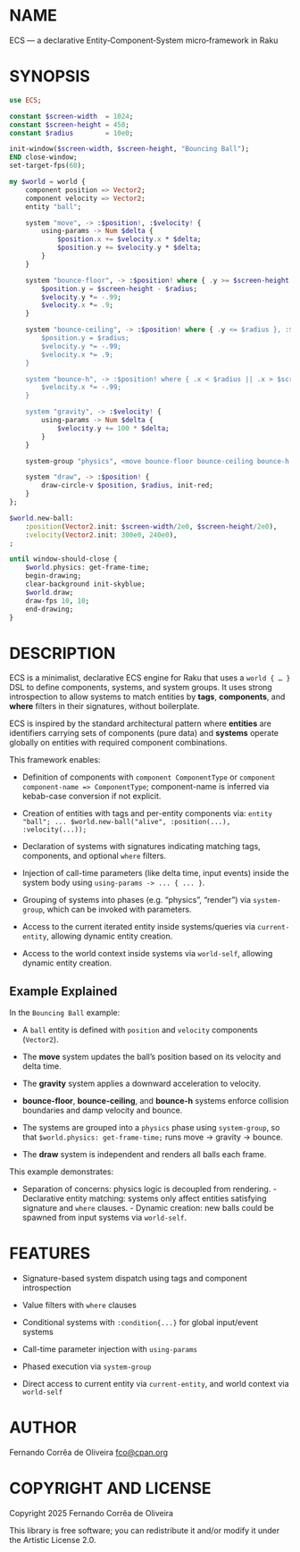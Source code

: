 NAME
====

ECS — a declarative Entity‑Component‑System micro‑framework in Raku

SYNOPSIS
========

```raku
use ECS;

constant $screen-width  = 1024;
constant $screen-height = 450;
constant $radius        = 10e0;

init-window($screen-width, $screen-height, "Bouncing Ball");
END close-window;
set-target-fps(60);

my $world = world {
    component position => Vector2;
    component velocity => Vector2;
    entity "ball";

    system "move", -> :$position!, :$velocity! {
        using-params -> Num $delta {
            $position.x += $velocity.x * $delta;
            $position.y += $velocity.y * $delta;
        }
    }

    system "bounce-floor", -> :$position! where { .y >= $screen-height - $radius }, :$velocity! where *.y > 1 {
        $position.y = $screen-height - $radius;
        $velocity.y *= -.99;
        $velocity.x *= .9;
    }

    system "bounce-ceiling", -> :$position! where { .y <= $radius }, :$velocity! where *.y < -1 {
        $position.y = $radius;
        $velocity.y *= -.99;
        $velocity.x *= .9;
    }

    system "bounce-h", -> :$position! where { .x < $radius || .x > $screen-width - $radius }, :$velocity! {
        $velocity.x *= -.99;
    }

    system "gravity", -> :$velocity! {
        using-params -> Num $delta {
            $velocity.y += 100 * $delta;
        }
    }

    system-group "physics", <move bounce-floor bounce-ceiling bounce-h gravity>;

    system "draw", -> :$position! {
        draw-circle-v $position, $radius, init-red;
    }
};

$world.new-ball:
    :position(Vector2.init: $screen-width/2e0, $screen-height/2e0),
    :velocity(Vector2.init: 300e0, 240e0),
;

until window-should-close {
    $world.physics: get-frame-time;
    begin-drawing;
    clear-background init-skyblue;
    $world.draw;
    draw-fps 10, 10;
    end-drawing;
}
```

DESCRIPTION
===========

ECS is a minimalist, declarative ECS engine for Raku that uses a `world { … }` DSL to define components, systems, and system groups. It uses strong introspection to allow systems to match entities by **tags**, **components**, and **where** filters in their signatures, without boilerplate.

ECS is inspired by the standard architectural pattern where **entities** are identifiers carrying sets of components (pure data) and **systems** operate globally on entities with required component combinations.

This framework enables:

  * Definition of components with `component ComponentType` or `component component-name => ComponentType`; component-name is inferred via kebab-case conversion if not explicit.

  * Creation of entities with tags and per-entity components via: `entity "ball"; ... $world.new-ball("alive", :position(...), :velocity(...));`

  * Declaration of systems with signatures indicating matching tags, components, and optional `where` filters.

  * Injection of call-time parameters (like delta time, input events) inside the system body using `using-params -> ... { ... }`.

  * Grouping of systems into phases (e.g. “physics”, “render”) via `system-group`, which can be invoked with parameters.

  * Access to the current iterated entity inside systems/queries via `current-entity`, allowing dynamic entity creation.

  * Access to the world context inside systems via `world-self`, allowing dynamic entity creation.

Example Explained
-----------------

In the `Bouncing Ball` example:

  * A `ball` entity is defined with `position` and `velocity` components (`Vector2`).

  * The **move** system updates the ball’s position based on its velocity and delta time.

  * The **gravity** system applies a downward acceleration to velocity.

  * **bounce-floor**, **bounce-ceiling**, and **bounce-h** systems enforce collision boundaries and damp velocity and bounce.

  * The systems are grouped into a `physics` phase using `system-group`, so that `$world.physics: get-frame-time;` runs move → gravity → bounce.

  * The **draw** system is independent and renders all balls each frame.

This example demonstrates:

- Separation of concerns: physics logic is decoupled from rendering. - Declarative entity matching: systems only affect entities satisfying signature and `where` clauses. - Dynamic creation: new balls could be spawned from input systems via `world-self`.

FEATURES
========

  * Signature-based system dispatch using tags and component introspection

  * Value filters with `where` clauses

  * Conditional systems with `:condition{...}` for global input/event systems

  * Call-time parameter injection with `using-params`

  * Phased execution via `system-group`

  * Direct access to current entity via `current-entity`, and world context via `world-self`

AUTHOR
======

Fernando Corrêa de Oliveira <fco@cpan.org>

COPYRIGHT AND LICENSE
=====================

Copyright 2025 Fernando Corrêa de Oliveira

This library is free software; you can redistribute it and/or modify it under the Artistic License 2.0.

